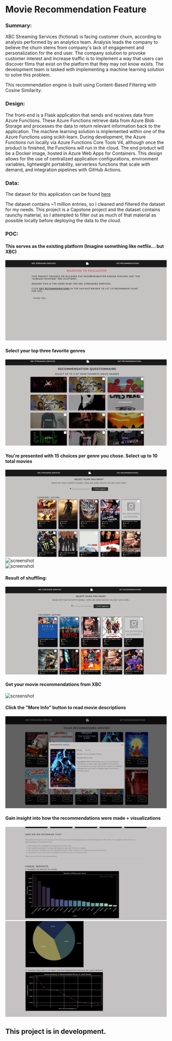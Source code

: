 # Movie Recommendation Feature  

### Summary:  
XBC Streaming Services (fictional) is facing customer churn, according to analysis performed by an analytics team. Analysis leads the company to believe the churn stems from company's lack of engagement and personalization for the end user. The company solution to provoke customer interest and increase traffic is to implement a way that users can discover films that exist on the platform that they may not know exists. The development team is tasked with implementing a machine learning solution to solve this problem.  

This recommendation engine is built using Content-Based Filtering with Cosine Similarity. 

### Design:  
The front-end is a Flask application that sends and receives data from Azure Functions. These Azure Functions retrieve data from Azure Blob Storage and processes the data to return relevant information back to the application. The machine learning solution is implemented within one of the Azure Functions using scikit-learn. During development, the Azure Functions run locally via Azure Functions Core Tools V4, although once the product is finished, the Functions will run in the cloud. The end product will be a Docker image, hosted in Azure Web Apps for Containers. This design allows for the use of centralized application configurations, environment variables, lightweight portability, serverless functions that scale with demand, and integration pipelines with GitHub Actions.  

### Data:  
The dataset for this application can be found [here](https://www.kaggle.com/datasets/asaniczka/tmdb-movies-dataset-2023-930k-movies)  

The dataset contains ~1 million entries, so I cleaned and filtered the dataset for my needs. This project is a Capstone project and the dataset contains raunchy material, so I attempted to filter out as much of that material as possible locally before deploying the data to the cloud.  

### POC:  

#### This serves as the existing platform (Imagine something like netflix... but XBC)  
![screenshot](screenshots/homepage.png)  

#### Select your top three favorite genres  
![screenshot](screenshots/genre_selection.png)  

#### You're presented with 15 choices per genre you chose. Select up to 10 total movies  
![screenshot](screenshots/movie_selection.png)  
![screenshot](screenshots/movie_selection2.png)  
![screenshot](screenshots/movie_selection3.png)  

#### Result of shuffling:  
![screenshot](screenshots/shuffle.png)

#### Get your movie recommendations from XBC  
![screenshot](screenshots/movie_recommendations.png)  

#### Click the "More Info" button to read movie descriptions  
![screenshot](screenshots/more_info.png)  

#### Gain insight into how the recommendations were made + visualizations  
![screenshot](screenshots/insights.png)  
![screenshot](screenshots/insights2.png)  



## This project is in development.